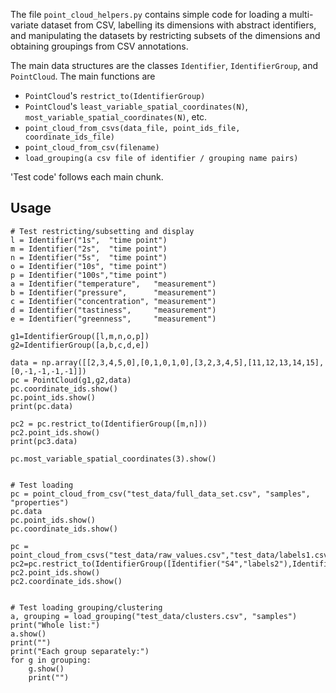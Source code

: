 
The file `point_cloud_helpers.py` contains simple code for loading a multi-variate dataset from CSV, labelling its dimensions with abstract identifiers, and manipulating the datasets by restricting subsets of the dimensions and obtaining groupings from CSV annotations.

The main data structures are the classes `Identifier`, `IdentifierGroup`, and `PointCloud`.
The main functions are

  - `PointCloud`'s `restrict_to(IdentifierGroup)`
  - `PointCloud`'s `least_variable_spatial_coordinates(N)`, `most_variable_spatial_coordinates(N)`, etc.
  - `point_cloud_from_csvs(data_file, point_ids_file, coordinate_ids_file)`
  - `point_cloud_from_csv(filename)`
  - `load_grouping(a csv file of identifier / grouping name pairs)`

'Test code' follows each main chunk.


Usage
-----

```
# Test restricting/subsetting and display
l = Identifier("1s",  "time point")
m = Identifier("2s",  "time point")
n = Identifier("5s",  "time point")
o = Identifier("10s", "time point")
p = Identifier("100s","time point")
a = Identifier("temperature",   "measurement")
b = Identifier("pressure",      "measurement")
c = Identifier("concentration", "measurement")
d = Identifier("tastiness",     "measurement")
e = Identifier("greenness",     "measurement")

g1=IdentifierGroup([l,m,n,o,p])
g2=IdentifierGroup([a,b,c,d,e])

data = np.array([[2,3,4,5,0],[0,1,0,1,0],[3,2,3,4,5],[11,12,13,14,15],[0,-1,-1,-1,-1]])
pc = PointCloud(g1,g2,data)
pc.coordinate_ids.show()
pc.point_ids.show()
print(pc.data)

pc2 = pc.restrict_to(IdentifierGroup([m,n]))
pc2.point_ids.show()
print(pc3.data)

pc.most_variable_spatial_coordinates(3).show()


# Test loading
pc = point_cloud_from_csv("test_data/full_data_set.csv", "samples", "properties")
pc.data
pc.point_ids.show()
pc.coordinate_ids.show()

pc = point_cloud_from_csvs("test_data/raw_values.csv","test_data/labels1.csv","test_data/labels2.csv")
pc2=pc.restrict_to(IdentifierGroup([Identifier("S4","labels2"),Identifier("S5","labels2")]))
pc2.point_ids.show()
pc2.coordinate_ids.show()


# Test loading grouping/clustering
a, grouping = load_grouping("test_data/clusters.csv", "samples")
print("Whole list:")
a.show()
print("")
print("Each group separately:")
for g in grouping:
    g.show()
    print("")
```



